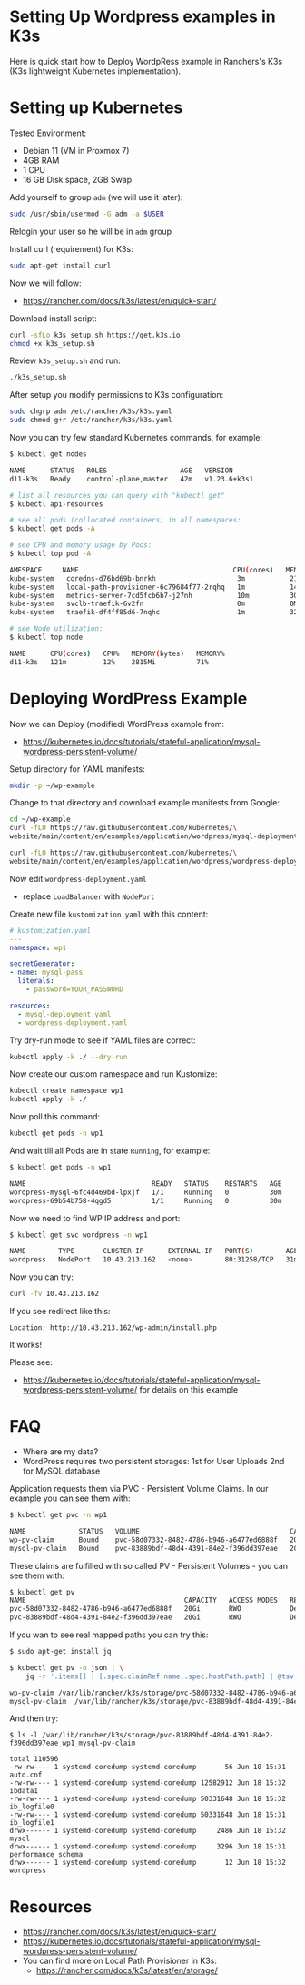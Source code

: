 # Setting Up Wordpress examples in K3s

Here is quick start how to Deploy WordpRess example in Ranchers's
K3s (K3s lightweight Kubernetes implementation).


# Setting up Kubernetes

Tested Environment:
- Debian 11 (VM in Proxmox 7)
- 4GB RAM
- 1 CPU
- 16 GB Disk space, 2GB Swap

Add yourself to group `adm` (we will use it later):
```bash
sudo /usr/sbin/usermod -G adm -a $USER
```
Relogin your user so he will be in `adm` group

Install curl (requirement) for K3s:
```bash
sudo apt-get install curl
```

Now we will follow: 
- https://rancher.com/docs/k3s/latest/en/quick-start/

Download install script:
```bash
curl -sfLo k3s_setup.sh https://get.k3s.io
chmod +x k3s_setup.sh 
```
Review `k3s_setup.sh` and run:
```bash
./k3s_setup.sh
```

After setup you modify permissions to K3s configuration:
```bash
sudo chgrp adm /etc/rancher/k3s/k3s.yaml 
sudo chmod g+r /etc/rancher/k3s/k3s.yaml
```

Now you can try few standard Kubernetes commands, for example:
```bash
$ kubectl get nodes

NAME      STATUS   ROLES                  AGE   VERSION
d11-k3s   Ready    control-plane,master   42m   v1.23.6+k3s1

# list all resources you can query with "kubectl get"
$ kubectl api-resources

# see all pods (collocated containers) in all namespaces:
$ kubectl get pods -A

# see CPU and memory usage by Pods:
$ kubectl top pod -A

AMESPACE     NAME                                      CPU(cores)   MEMORY(bytes)
kube-system   coredns-d76bd69b-bnrkh                    3m           21Mi
kube-system   local-path-provisioner-6c79684f77-2rqhq   1m           14Mi
kube-system   metrics-server-7cd5fcb6b7-j27nh           10m          30Mi
kube-system   svclb-traefik-6v2fn                       0m           0Mi
kube-system   traefik-df4ff85d6-7nqhc                   1m           32Mi

# see Node utilization:
$ kubectl top node

NAME      CPU(cores)   CPU%   MEMORY(bytes)   MEMORY%
d11-k3s   121m         12%    2815Mi          71%
```

# Deploying WordPress Example

Now we can Deploy (modified) WordPress example from:
- https://kubernetes.io/docs/tutorials/stateful-application/mysql-wordpress-persistent-volume/

Setup directory for YAML manifests:
```bash
mkdir -p ~/wp-example
```

Change to that directory and download example manifests from Google:
```bash
cd ~/wp-example
curl -fLO https://raw.githubusercontent.com/kubernetes/\
website/main/content/en/examples/application/wordpress/mysql-deployment.yaml

curl -fLO https://raw.githubusercontent.com/kubernetes/\
website/main/content/en/examples/application/wordpress/wordpress-deployment.yaml
```

Now edit `wordpress-deployment.yaml`
- replace `LoadBalancer` with `NodePort`

Create new file `kustomization.yaml` with this content:
```yaml
# kustomization.yaml
---
namespace: wp1

secretGenerator:
- name: mysql-pass
  literals:
    - password=YOUR_PASSWORD

resources:
  - mysql-deployment.yaml
  - wordpress-deployment.yaml
```

Try dry-run mode to see if YAML files are correct:
```bash
kubectl apply -k ./ --dry-run
```

Now create our custom namespace and run Kustomize:
```bash
kubectl create namespace wp1
kubectl apply -k ./
```

Now poll this command:
```bash
kubectl get pods -n wp1
```
And wait till all Pods are in state `Running`, for example:
```bash
$ kubectl get pods -n wp1

NAME                               READY   STATUS    RESTARTS   AGE
wordpress-mysql-6fc4d469bd-lpxjf   1/1     Running   0          30m
wordpress-69b54b758-4qgd5          1/1     Running   0          30m
```

Now we need to find WP IP address and port:
```bash
$ kubectl get svc wordpress -n wp1

NAME        TYPE       CLUSTER-IP      EXTERNAL-IP   PORT(S)        AGE
wordpress   NodePort   10.43.213.162   <none>        80:31258/TCP   31m
```

Now you can try:
```bash
curl -fv 10.43.213.162
```
If you see redirect like this:
```
Location: http://10.43.213.162/wp-admin/install.php
```
It works!

Please see:
- https://kubernetes.io/docs/tutorials/stateful-application/mysql-wordpress-persistent-volume/
for details on this example

# FAQ

* Where are my data?
* WordPress requires two persistent storages:
  1st for User Uploads
  2nd for MySQL database

Application requests them via PVC - Persistent Volume Claims. In our example
you can see them with:
```bash
$ kubectl get pvc -n wp1

NAME             STATUS   VOLUME                                     CAPACITY   ACCESS MODES   STORAGECLASS   AGE
wp-pv-claim      Bound    pvc-58d07332-8482-4786-b946-a6477ed6888f   20Gi       RWO            local-path     37m
mysql-pv-claim   Bound    pvc-83889bdf-48d4-4391-84e2-f396dd397eae   20Gi       RWO            local-path     37m
```

These claims are fulfilled with so called PV - Persistent Volumes - you can see them
with:
```bash
$ kubectl get pv
NAME                                       CAPACITY   ACCESS MODES   RECLAIM POLICY   STATUS   CLAIM                STORAGECLASS   REASON   AGE
pvc-58d07332-8482-4786-b946-a6477ed6888f   20Gi       RWO            Delete           Bound    wp1/wp-pv-claim      local-path              37m
pvc-83889bdf-48d4-4391-84e2-f396dd397eae   20Gi       RWO            Delete           Bound    wp1/mysql-pv-claim   local-path              37m
```

If you wan to see real mapped paths you can try this:
```bash
$ sudo apt-get install jq

$ kubectl get pv -o json | \
    jq -r '.items[] | [.spec.claimRef.name,.spec.hostPath.path] | @tsv'

wp-pv-claim	/var/lib/rancher/k3s/storage/pvc-58d07332-8482-4786-b946-a6477ed6888f_wp1_wp-pv-claim
mysql-pv-claim	/var/lib/rancher/k3s/storage/pvc-83889bdf-48d4-4391-84e2-f396dd397eae_wp1_mysql-pv-claim
```
And then try:
```
$ ls -l /var/lib/rancher/k3s/storage/pvc-83889bdf-48d4-4391-84e2-f396dd397eae_wp1_mysql-pv-claim

total 110596
-rw-rw---- 1 systemd-coredump systemd-coredump       56 Jun 18 15:31 auto.cnf
-rw-rw---- 1 systemd-coredump systemd-coredump 12582912 Jun 18 15:32 ibdata1
-rw-rw---- 1 systemd-coredump systemd-coredump 50331648 Jun 18 15:32 ib_logfile0
-rw-rw---- 1 systemd-coredump systemd-coredump 50331648 Jun 18 15:31 ib_logfile1
drwx------ 1 systemd-coredump systemd-coredump     2486 Jun 18 15:32 mysql
drwx------ 1 systemd-coredump systemd-coredump     3296 Jun 18 15:31 performance_schema
drwx------ 1 systemd-coredump systemd-coredump       12 Jun 18 15:32 wordpress
```

# Resources

* https://rancher.com/docs/k3s/latest/en/quick-start/
* https://kubernetes.io/docs/tutorials/stateful-application/mysql-wordpress-persistent-volume/
* You can find more on Local Path Provisioner in K3s:
  - https://rancher.com/docs/k3s/latest/en/storage/








